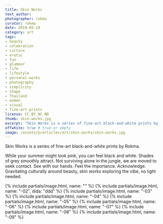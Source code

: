 ```yaml
---
title: Skin Works
text_author:
photographer: rokma
curator: rokma
date: 2019-05-19
category: art
tags:
- beauty
- celebration
- culture
- erotic
- fun
- glamour
- life
- lifestyle
- personal-works
- photography
- simplicity
- shape
- Thailand
- women
- visual
- fine-art-prints
license: CC_BY_NC_ND
thumb: skin-works.jpg
excerpt: "Skin Works is a series of fine-art black-and-white prints by Rokma. While your summer might look pink, you can feel black and white. Shades of grey smoothly attract. Not surviving alone in the jungle, we are moved to seek contact. See with our hands. Feel the importance. Acknowledge. Culturally gravitating around beauty, skin works exploring the vibe, no light needed."
offwhite: true # true or empty
image: /assets/p/articles/art/skin-works/skin-works.jpg
---
```


Skin Works is a series of fine-art black-and-white prints by Rokma.

While your summer might look pink, you can feel black and white. Shades of grey smoothly attract. Not surviving alone in the jungle, we are moved to seek contact. See with our hands. Feel the importance. Acknowledge. Gravitating culturally around beauty, skin works exploring the vibe, no light needed.

{% include partials/image.html, name: "" %}
{% include partials/image.html, name: "-02", dida: "ddd" %}
{% include partials/image.html, name: "-03" %}
{% include partials/image.html, name: "-04" %}
{% include partials/image.html, name: "-05" %}
{% include partials/image.html, name: "-06" %}
{% include partials/image.html, name: "-07" %}
{% include partials/image.html, name: "-08" %}
{% include partials/image.html, name: "-09" %}
